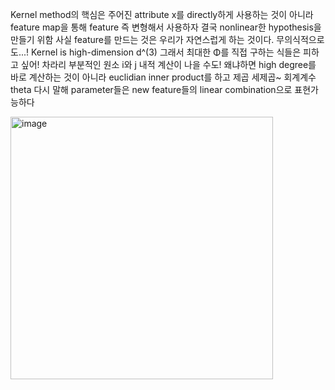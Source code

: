 Kernel method의 핵심은 주어진 attribute x를 directly하게 사용하는 것이 아니라 feature map을 통해 feature 즉 변형해서 사용하자
결국 nonlinear한 hypothesis을 만들기 위함
사실 feature를 만드는 것은 우리가 자연스럽게 하는 것이다. 무의식적으로도...!
Kernel is high-dimension d^(3)
그래서 최대한 Φ를 직접 구하는 식들은 피하고 싶어! 차라리 부분적인 원소 i와 j 내적 계산이 나을 수도! 왜냐하면 high degree를 바로 계산하는 것이 아니라 euclidian inner product를 하고 제곱 세제곱~
회계계수 theta 다시 말해 parameter들은 new feature들의 linear combination으로 표현가능하다

<img width="420" alt="image" src="https://github.com/user-attachments/assets/c5d3af76-d69e-4e74-a8ff-510c35f8422b">